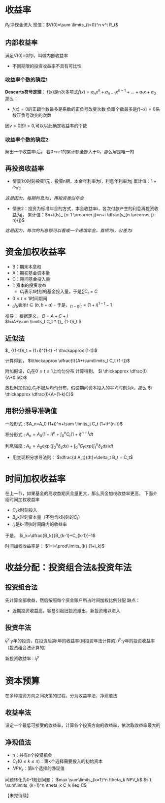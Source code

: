 # 收益率
$R_t$:净现金流入
现值：$V(0)=\sum \limits_{t=0}^n v^t R_t$

## 内部收益率
满足V(0)=0的i，叫做内部收益率

- 不同期限的投资收益率不具有可比性

### 收益率个数的确定1
**Descarts符号定理**：
f(x)是n次多项式$f(x)=a_n x^n+a_{n-1} x^{n-1}+...+a_1 x +a_0$
那么：
- $f(x)=0$的正跟个数最多是系数的正负号改变次数
负跟个数最多是$f(-x)=0$系数正负号改变的次数

因$v>0$即$i>0$,可以以此确定收益率的个数

### 收益率个数的确定2
解出一个收益率i后，
若0~n-1的累计额全部大于0，那么解是唯一的

## 再投资收益率
- 情景1:0时刻投资1元，投资n期，本金年利率为i，利息年利率为j
累计值：$1+is_{n \urcorner j}$

*这是因为，每期利息为i，再投资类似年金*

- 情景2：投资为标准年金的方式，本金收益率i，各次付款产生的利息再投资收益为j，
累计值：$n+i(Is)_ {n-1 \urcorner j}=n+i \dfrac{s_{n \urcorner j}-n}{j}$

*这是因为，每次的利息额可以看成一个递增年金，首项为i，公差为i*

# 资金加权收益率

- B：期末本息和
- A：期初基金资本量
- C：期间基金投入量
- I: 资本的投资收益
    - $C_t$表示t时刻的基金投入量，于是$\sum C_t =C$
- $0 \leq t\leq 1$时间期间
- $_ a i_b$表示$t \in (b,b+a)$
      - 于是，$_ {(1-t)}i_t = (1+i)^{1-t} -1$

推导：
根据定义，
$B=A+C+I$          
$I=iA+\sum \limits_t C_t * {}_ {1-t}i_t $

## 近似法
$_ {(1-t)}i_t = (1+i)^{1-t} -1 \thickapprox (1-t)i$

计算得到，
$i\thickapprox \dfrac{I}{A+\sum\limits_t C_t (1-t)}$

附加假设，$C_t$在$0 \leq t\leq 1$上均匀分布
计算得到，
$i \thickapprox \dfrac{I}{A+0.5C}$

放松附加假设,$C_t$不服从均匀分布，假设期间资本投入的平均时刻为k，那么
$i \thickapprox \dfrac{I}{A+(1-k)C}$

## 用积分推导准确值
一般形式
:    $A_n=A_0 (1+i)^n+\sum \limits_j C_t (1+i)^{n-t}$

积分形式
:    $A_n=A_0(1+i)^n+\int_0^n C_t (1+i)^{n-t}dt$

利息强度
:    $A_n=A_0\exp(\int_0^n \delta_s ds)+\int_0^n C_t exp(\int_t^n \delta_s ds)dt$

- 用变现积分求导法则：
$\dfrac{d A_t}{dt}=\delta_t B_t + C_t$

# 时间加权收益率
在上一节，如果基金的高收益期资金量更大，那么资金加权收益率更高。
下面介绍时间加权收益率

- $C_k$k时刻投入
- $B_k$k时刻资本量（不包含k时刻的$C_t$）
- $i_k$是k-1到k时间段内的收益率

于是，
$i_k=\dfrac{B_k}{B_{k-1}+C_{k-1}}-1$

时间加权收益率是：
$1+i=\prod\limits_{k} (1+i_k)$

# 收益分配：投资组合法&投资年法
## 投资组合法
先计算全部收益，然后按照每个资金账户所占时间加权比例分配
缺点：
- 近期投资收益高，容易引起旧投资撤出，新投资难以进入

## 投资年法
$i_t^y$:y年的投资，在投资后第t年的收益率(用投资年法计算的)
$i^y$:y年的投资收益率（投资组合法计算的）


新投资收益率
:    $i_1^y$

# 资本预算
在多种投资方向之间决策的过程。分为收益率法，净现值法

## 收益率法
设定一个最低可接受的收益率，计算各个投资方向的收益率，依次取收益率最大的

## 净现值法

- n：共有n个投资机会
- $C_k(0 \leq k \leq n)$：第k个选择需要投入的初始资本
- $NPV_k$：第k个选择的净现值

问题转化为0-1规划问题：
$max \sum\limits_{k=1}^n \theta_k NPV_k$
$s.t. \sum\limits_{k=1}^n \theta_k C_k \leq C$














【未完待续】
